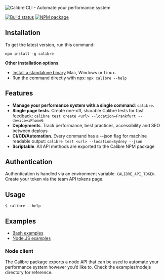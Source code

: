 ![Calibre CLI - Automate your performance system](https://user-images.githubusercontent.com/924/54003204-7c294700-41a5-11e9-911e-c4d603fb619f.png)

[![Build status](https://badge.buildkite.com/5e41ea8c42fa868fc2c41c063e742d5350de1daabd99acd636.svg)](https://buildkite.com/calibre/terminal-cli)
[![NPM package](https://img.shields.io/npm/v/calibre.svg)](https://www.npmjs.com/package/calibre)

## Installation

To get the latest version, run this command:

```
npm install -g calibre
```

**Other installation options**

* [Install a standalone binary](https://calibreapp.com/docs/api/binaries) Mac, Windows or Linux.
* Run the command directly with npx: `npx calibre --help`

## Features

* **Manage your performance system with a single command**: `calibre`.
* **Single page tests**. Create one-off, sharable Calibre tests for fast feedback: `calibre test create <url> --location=Frankfurt --device=iPhone6`
* **Deployments**. Track performance, best practices, accessibility and SEO between deploys
* **CI/CD/Automation**. Every command has a --json flag for machine readable output: `calibre test <url> --location=Sydney --json`
* **Scriptable**. All API methods are exported to the Calibre NPM package

## Authentication

Authentication is handled via an environment variable: `CALIBRE_API_TOKEN`. Create your token via the team API tokens page.

## Usage

```
$ calibre --help
```

## Examples

* [Bash examples](examples/bash)
* [Node.JS examples](examples/nodejs)

### Node client

The Calibre package exports a node API that can be used to automate your performance system however you’d like to. Check the examples/nodejs directory for reference.
